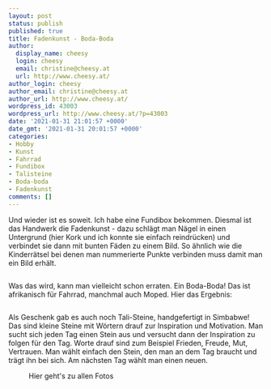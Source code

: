 ```yaml
---
layout: post
status: publish
published: true
title: Fadenkunst - Boda-Boda
author:
  display_name: cheesy
  login: cheesy
  email: christine@cheesy.at
  url: http://www.cheesy.at/
author_login: cheesy
author_email: christine@cheesy.at
author_url: http://www.cheesy.at/
wordpress_id: 43003
wordpress_url: http://www.cheesy.at/?p=43003
date: '2021-01-31 21:01:57 +0000'
date_gmt: '2021-01-31 20:01:57 +0000'
categories:
- Hobby
- Kunst
- Fahrrad
- Fundibox
- Talisteine
- Boda-boda
- Fadenkunst
comments: []
---
```

<!-- wp:paragraph -->
Und wieder ist es soweit. Ich habe eine Fundibox bekommen. Diesmal ist das Handwerk die Fadenkunst - dazu schlägt man Nägel in einen Untergrund (hier Kork und ich konnte sie einfach reindrücken) und verbindet sie dann mit bunten Fäden zu einem Bild. So ähnlich wie die Kinderrätsel bei denen man nummerierte Punkte verbinden muss damit man ein Bild erhält.
<!-- /wp:paragraph -->
<!-- wp:image {"id":42999} -->
<figure class="wp-block-image"><img src="{% link _fotos/kunstwerke/fundi-box/boda-boda-fadenkunst/Boda-Boda-006.jpg %}" alt="" class="wp-image-42999"></figure>
<!-- /wp:image -->
<!-- wp:paragraph -->
Was das wird, kann man vielleicht schon erraten. Ein Boda-Boda! Das ist afrikanisch für Fahrrad, manchmal auch Moped.
<!-- /wp:paragraph -->
<!-- wp:paragraph -->
Hier das Ergebnis:
<!-- /wp:paragraph -->
<!-- wp:image {"id":43001} -->
<figure class="wp-block-image"><img src="{% link _fotos/kunstwerke/fundi-box/boda-boda-fadenkunst/Boda-Boda-008.jpg %}" alt="" class="wp-image-43001"></figure>
<!-- /wp:image -->
<!-- wp:paragraph -->
Als Geschenk gab es auch noch Tali-Steine, handgefertigt in Simbabwe! Das sind kleine Steine mit Wörtern drauf zur Inspiration und Motivation. Man sucht sich jeden Tag einen Stein aus und versucht dann der Inspiration zu folgen für den Tag. Worte drauf sind zum Beispiel Frieden, Freude, Mut, Vertrauen. Man wählt einfach den Stein, den man an dem Tag braucht und trägt ihn bei sich. Am nächsten Tag wählt man einen neuen.
<!-- /wp:paragraph -->
<!-- wp:image {"id":42996,"linkDestination":"custom"} -->
<figure class="wp-block-image"><a href="http://www.cheesy.at/fotos/kunstwerke/fundi-box/boda-boda-fadenkunst/"><img src="{% link _fotos/kunstwerke/fundi-box/boda-boda-fadenkunst/Boda-Boda-003.jpg %}" alt="" class="wp-image-42996"></a><br>
<figcaption>Hier geht's zu allen Fotos</figcaption>
</figure>
<!-- /wp:image -->
